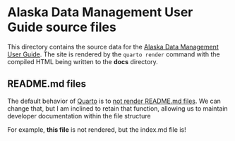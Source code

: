 # Alaska Data Management User Guide source files

This directory contains the source data for the [Alaska Data Management User Guide](https://hmaier-fws.github.io/ak-dm-userguide). The site is rendered by the `quarto render` command with the compiled HTML being written to the **docs** directory.

## README.md files

The default behavior of [Quarto](https://quarto.org) is to [not render README.md files](https://quarto.org/docs/websites/#render-targets). We can change that, but I am inclined to retain that function, allowing us to maintain developer documentation within the file structure

For example, **this file** is not rendered, but the index.md file is!
